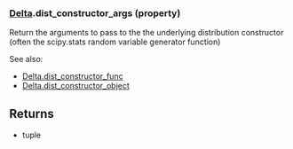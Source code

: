 ### [Delta](Delta.md).dist_constructor_args (property)




Return the arguments to pass to the the underlying distribution
constructor (often the scipy.stats random variable generator function)

See also:

* [Delta.dist_constructor_func](Delta.dist_constructor_func.md)
* [Delta.dist_constructor_object](Delta.dist_constructor_object.md)

Returns
-------
* tuple

